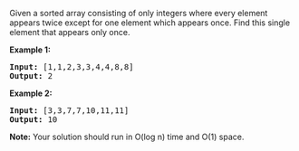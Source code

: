 <p>
Given a sorted array consisting of only integers where every element appears twice except for one element which appears once. Find this single element that appears only once. 
</p>

<p><b>Example 1:</b><br />
<pre>
<b>Input:</b> [1,1,2,3,3,4,4,8,8]
<b>Output:</b> 2
</pre>
</p>

<p><b>Example 2:</b><br />
<pre>
<b>Input:</b> [3,3,7,7,10,11,11]
<b>Output:</b> 10
</pre>
</p>

<p><b>Note:</b>
Your solution should run in O(log n) time and O(1) space.
</p>
